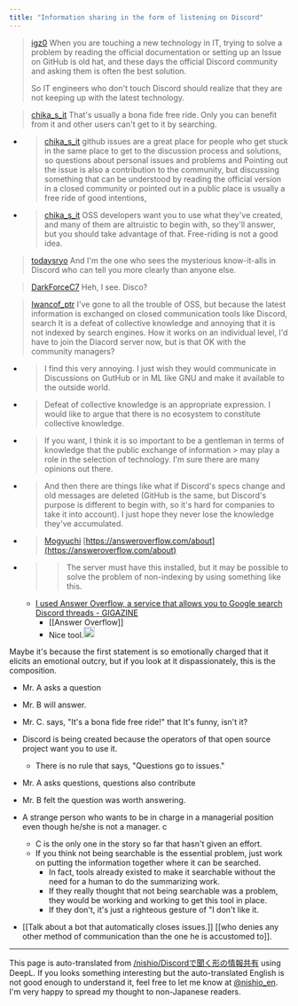```yaml
---
title: "Information sharing in the form of listening on Discord"
---
```


> [igz0](https://twitter.com/igz0/status/1756286899034189825) When you are touching a new technology in IT, trying to solve a problem by reading the official documentation or setting up an Issue on GitHub is old hat, and these days the official Discord community and asking them is often the best solution.
>
>  So IT engineers who don't touch Discord should realize that they are not keeping up with the latest technology.

> [chika_s_it](https://twitter.com/chika_s_it/status/1756343651612184963) That's usually a bona fide free ride. Only you can benefit from it and other users can't get to it by searching.
- > [chika_s_it](https://twitter.com/chika_s_it/status/1756344386831663158) github issues are a great place for people who get stuck in the same place to get to the discussion process and solutions, so questions about personal issues and problems and Pointing out the issue is also a contribution to the community, but discussing something that can be understood by reading the official version in a closed community or pointed out in a public place is usually a free ride of good intentions,
- > [chika_s_it](https://twitter.com/chika_s_it/status/1756344669393592613) OSS developers want you to use what they've created, and many of them are altruistic to begin with, so they'll answer, but you should take advantage of that. Free-riding is not a good idea.

> [todaysryo](https://twitter.com/todaysryo/status/1756456163510816861) And I'm the one who sees the mysterious know-it-alls in Discord who can tell you more clearly than anyone else.

> [DarkForceC7](https://twitter.com/DarkForceC7/status/1756433226057527728) Heh, I see.
>  Disco?

> [Iwancof_ptr](https://twitter.com/Iwancof_ptr/status/1756361818182926364) I've gone to all the trouble of OSS, but because the latest information is exchanged on closed communication tools like Discord, search It is a defeat of collective knowledge and annoying that it is not indexed by search engines.
>  How it works on an individual level, I'd have to join the Diacord server now, but is that OK with the community managers?
- > I find this very annoying. I just wish they would communicate in Discussions on GutHub or in ML like GNU and make it available to the outside world.
- >  Defeat of collective knowledge is an appropriate expression. I would like to argue that there is no ecosystem to constitute collective knowledge.
- >  If you want, I think it is so important to be a gentleman in terms of knowledge that the public exchange of information > may play a role in the selection of technology. I'm sure there are many opinions out there.
- >  And then there are things like what if Discord's specs change and old messages are deleted (GitHub is the same, but Discord's purpose is different to begin with, so it's hard for companies to take it into account). I just hope they never lose the knowledge they've accumulated.
- > [Mogyuchi](https://twitter.com/Mogyuchi/status/1756410274985435431) [https://answeroverflow.com/about](https://answeroverflow.com/about)
- >  > The server must have this installed, but it may be possible to solve the problem of non-indexing by using something like this.
    - [I used Answer Overflow, a service that allows you to Google search Discord threads - GIGAZINE](https://gigazine.net/news/20230620-answer-overflow/)
        - [[Answer Overflow]]
        - Nice tool.<img src='https://scrapbox.io/api/pages/nishio-en/nishio/icon' alt='nishio.icon' height="19.5"/>

Maybe it's because the first statement is so emotionally charged that it elicits an emotional outcry, but if you look at it dispassionately, this is the composition.
- Mr. A asks a question
- Mr. B will answer.
- Mr. C. says, "It's a bona fide free ride!" that
It's funny, isn't it?
- Discord is being created because the operators of that open source project want you to use it.
    - There is no rule that says, "Questions go to issues."
- Mr. A asks questions, questions also contribute
- Mr. B felt the question was worth answering.
- A strange person who wants to be in charge in a managerial position even though he/she is not a manager. c
    - C is the only one in the story so far that hasn't given an effort.
    - If you think not being searchable is the essential problem, just work on putting the information together where it can be searched.
        - In fact, tools already existed to make it searchable without the need for a human to do the summarizing work.
        - If they really thought that not being searchable was a problem, they would be working and working to get this tool in place.
        - If they don't, it's just a righteous gesture of "I don't like it.

- [[Talk about a bot that automatically closes issues.]]
[[who denies any other method of communication than the one he is accustomed to]].

---
This page is auto-translated from [/nishio/Discordで聞く形の情報共有](https://scrapbox.io/nishio/Discordで聞く形の情報共有) using DeepL. If you looks something interesting but the auto-translated English is not good enough to understand it, feel free to let me know at [@nishio_en](https://twitter.com/nishio_en). I'm very happy to spread my thought to non-Japanese readers.